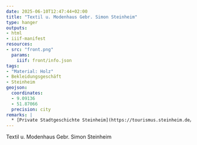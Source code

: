```yaml
---
date: 2025-06-10T12:47:44+02:00
title: "Textil u. Modenhaus Gebr. Simon Steinheim"
type: hanger
outputs:
- html
- iiif-manifest
resources:
- src: "front.png"
  params:
    iiif: front/info.json
tags:
- "Material: Holz"
- Bekleidungsgeschäft
- Steinheim
geojson:
  coordinates:
  - 9.09136
  - 51.87066
  precision: city
remarks: |
  * [Private Stadtgeschichte Steinheim](https://tourismus.steinheim.de/Stadtgeschichte/Private-Stadtgeschichte/index.php?object=tx,3276.49.1&amp;NavID=3276.18&amp;La=1)
---
```

Textil u. Modenhaus Gebr. Simon Steinheim
